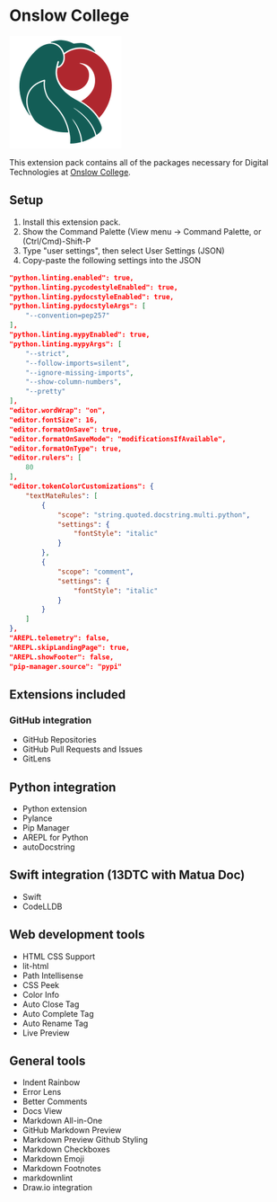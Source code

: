 # Onslow College

![Onslow College Logo](img/onslow.png)

This extension pack contains all of the packages necessary for Digital Technologies at [Onslow College](https://www.onslow.school.nz/).

## Setup

1. Install this extension pack.
2. Show the Command Palette (View menu → Command Palette, or (Ctrl/Cmd)-Shift-P
3. Type "user settings", then select User Settings (JSON)
4. Copy-paste the following settings into the JSON

```json
"python.linting.enabled": true,
"python.linting.pycodestyleEnabled": true,
"python.linting.pydocstyleEnabled": true,
"python.linting.pydocstyleArgs": [
    "--convention=pep257"
],
"python.linting.mypyEnabled": true,
"python.linting.mypyArgs": [
    "--strict",
    "--follow-imports=silent",
    "--ignore-missing-imports",
    "--show-column-numbers",
    "--pretty"
],
"editor.wordWrap": "on",
"editor.fontSize": 16,
"editor.formatOnSave": true,
"editor.formatOnSaveMode": "modificationsIfAvailable",
"editor.formatOnType": true,
"editor.rulers": [
    80
],
"editor.tokenColorCustomizations": {
    "textMateRules": [
        {
            "scope": "string.quoted.docstring.multi.python",
            "settings": {
                "fontStyle": "italic"
            }
        },
        {
            "scope": "comment",
            "settings": {
                "fontStyle": "italic"
            }
        }
    ]
},
"AREPL.telemetry": false,
"AREPL.skipLandingPage": true,
"AREPL.showFooter": false,
"pip-manager.source": "pypi"
```

## Extensions included

### GitHub integration

- GitHub Repositories
- GitHub Pull Requests and Issues
- GitLens

## Python integration

- Python extension
- Pylance
- Pip Manager
- AREPL for Python
- autoDocstring

## Swift integration (13DTC with Matua Doc)

- Swift
- CodeLLDB

## Web development tools

- HTML CSS Support
- lit-html
- Path Intellisense
- CSS Peek
- Color Info
- Auto Close Tag
- Auto Complete Tag
- Auto Rename Tag
- Live Preview

## General tools

- Indent Rainbow
- Error Lens
- Better Comments
- Docs View
- Markdown All-in-One
- GitHub Markdown Preview
- Markdown Preview Github Styling
- Markdown Checkboxes
- Markdown Emoji
- Markdown Footnotes
- markdownlint
- Draw.io integration
